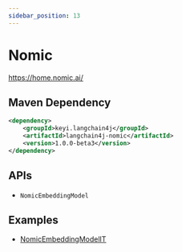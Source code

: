 ```yaml
---
sidebar_position: 13
---
```


# Nomic

https://home.nomic.ai/


## Maven Dependency

```xml
<dependency>
    <groupId>keyi.langchain4j</groupId>
    <artifactId>langchain4j-nomic</artifactId>
    <version>1.0.0-beta3</version>
</dependency>
```

## APIs

- `NomicEmbeddingModel`


## Examples

- [NomicEmbeddingModelIT](https://github.com/langchain4j/langchain4j/blob/main/langchain4j-nomic/src/test/java/dev/langchain4j/model/nomic/NomicEmbeddingModelIT.java)
